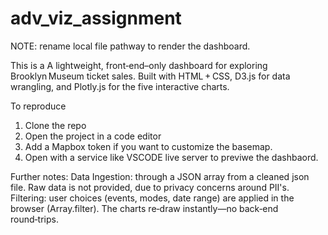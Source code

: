 # adv_viz_assignment

NOTE: rename local file pathway to render the dashboard. 

This is a A lightweight, front‑end–only dashboard for exploring Brooklyn Museum ticket sales.
Built with HTML + CSS, D3.js for data wrangling, and Plotly.js for the five interactive charts.

To reproduce

1. Clone the repo
2. Open the project in a code editor
3. Add a Mapbox token if you want to customize the basemap.
4. Open with a service like VSCODE live server to previwe the dashbaord. 

Further notes:
Data Ingestion: through a JSON array from a cleaned json file. Raw data is not provided, due to privacy concerns around PII's. 
Filtering: user choices (events, modes, date range) are applied in the browser (Array.filter). The charts re‑draw instantly—no back‑end round‑trips.

